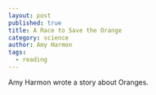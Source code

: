 ```yaml
---
layout: post
published: true
title: A Race to Save the Orange
category: science
author: Amy Harmon
tags: 
  - reading
---
```


Amy Harmon wrote a story about Oranges.